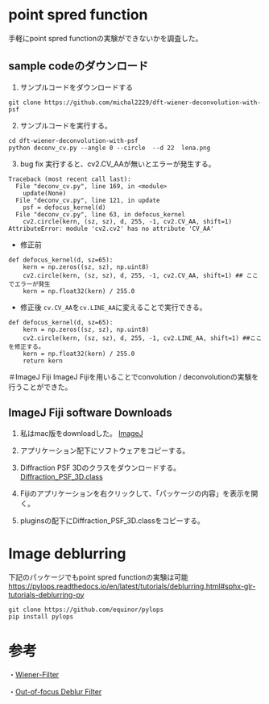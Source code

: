 # point spred function
手軽にpoint spred functionの実験ができないかを調査した。

## sample codeのダウンロード
1. サンプルコードをダウンロードする
```
git clone https://github.com/michal2229/dft-wiener-deconvolution-with-psf
```

2. サンプルコードを実行する。
```
cd dft-wiener-deconvolution-with-psf
python deconv_cv.py --angle 0 --circle  --d 22  lena.png
```

3. bug fix
実行すると、cv2.CV_AAが無いとエラーが発生する。
```
Traceback (most recent call last):
  File "deconv_cv.py", line 169, in <module>
    update(None)
  File "deconv_cv.py", line 121, in update
    psf = defocus_kernel(d)
  File "deconv_cv.py", line 63, in defocus_kernel
    cv2.circle(kern, (sz, sz), d, 255, -1, cv2.CV_AA, shift=1)
AttributeError: module 'cv2.cv2' has no attribute 'CV_AA'
```
- 修正前
```
def defocus_kernel(d, sz=65):
    kern = np.zeros((sz, sz), np.uint8)
    cv2.circle(kern, (sz, sz), d, 255, -1, cv2.CV_AA, shift=1) ## ここでエラーが発生
    kern = np.float32(kern) / 255.0
```
- 修正後
`cv.CV_AA`を`cv.LINE_AA`に変えることで実行できる。

```
def defocus_kernel(d, sz=65):
    kern = np.zeros((sz, sz), np.uint8)
    cv2.circle(kern, (sz, sz), d, 255, -1, cv2.LINE_AA, shift=1) ##ここを修正する。
    kern = np.float32(kern) / 255.0
    return kern
```

＃ImageJ Fiji
ImageJ Fijiを用いることでconvolution / deconvolutionの実験を行うことができた。

## ImageJ Fiji software Downloads
1. 私はmac版をdownloadした。
   [ImageJ](https://imagej.net/Downloads)

2. アプリケーション配下にソフトウェアをコピーする。
3. Diffraction PSF 3Dのクラスをダウンロードする。
[Diffraction_PSF_3D.class](http://www.optinav.info/download/Diffraction_PSF_3D.class)

4. Fijiのアプリケーションを右クリックして、「パッケージの内容」を表示を開く。
5. pluginsの配下にDiffraction_PSF_3D.classをコピーする。




# Image deblurring

下記のパッケージでもpoint spred functionの実験は可能
https://pylops.readthedocs.io/en/latest/tutorials/deblurring.html#sphx-glr-tutorials-deblurring-py
```
git clone https://github.com/equinor/pylops
pip install pylops

```

# 参考
・[Wiener-Filter](https://github.com/tranleanh/Wiener-Filter-image-restoration)

・[Out-of-focus Deblur Filter](https://docs.opencv.org/master/de/d3c/tutorial_out_of_focus_deblur_filter.html)
